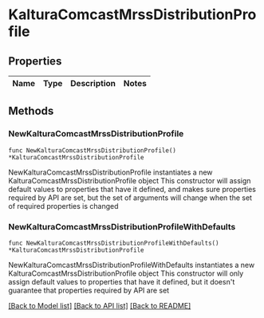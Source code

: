 # KalturaComcastMrssDistributionProfile

## Properties

Name | Type | Description | Notes
------------ | ------------- | ------------- | -------------

## Methods

### NewKalturaComcastMrssDistributionProfile

`func NewKalturaComcastMrssDistributionProfile() *KalturaComcastMrssDistributionProfile`

NewKalturaComcastMrssDistributionProfile instantiates a new KalturaComcastMrssDistributionProfile object
This constructor will assign default values to properties that have it defined,
and makes sure properties required by API are set, but the set of arguments
will change when the set of required properties is changed

### NewKalturaComcastMrssDistributionProfileWithDefaults

`func NewKalturaComcastMrssDistributionProfileWithDefaults() *KalturaComcastMrssDistributionProfile`

NewKalturaComcastMrssDistributionProfileWithDefaults instantiates a new KalturaComcastMrssDistributionProfile object
This constructor will only assign default values to properties that have it defined,
but it doesn't guarantee that properties required by API are set


[[Back to Model list]](../README.md#documentation-for-models) [[Back to API list]](../README.md#documentation-for-api-endpoints) [[Back to README]](../README.md)


